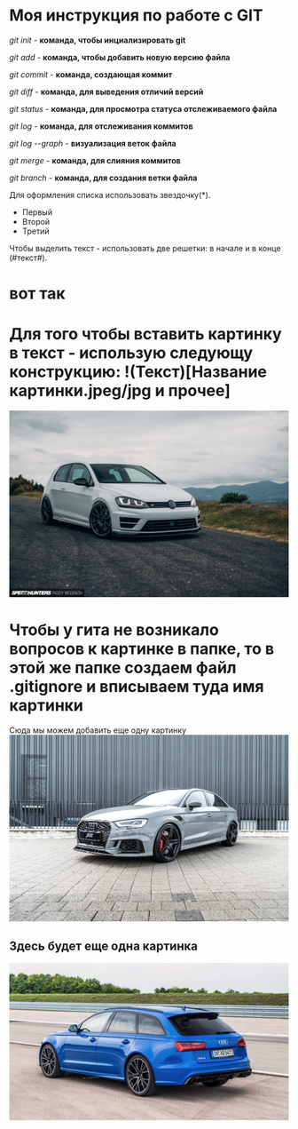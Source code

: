 # Моя инструкция по работе с GIT
*git init* - **команда, чтобы инциализировать git**

*git add* - **команда, чтобы добавить новую версию файла**

*git commit* - **команда, создающая коммит**

*git diff* - **команда, для выведения отличий версий**

*git status* - **команда, для просмотра статуса отслеживаемого файла**

*git log* - **команда, для отслеживания коммитов**

*git log --graph* - **визуализация веток файла**

*git merge* - **команда, для слияния коммитов**

*git branch* - **команда, для создания ветки файла**

Для оформления списка использовать звездочку(*).
* Первый
* Второй
* Третий

Чтобы выделить текст - использовать две решетки: в начале и в конце (#текст#).
# вот так #

# Для того чтобы вставить картинку в текст - использую следующу конструкцию: !(Текст)[Название картинки.jpeg/jpg и прочее] #

![Пушка гонка](golf.jpg)

# Чтобы у гита не возникало вопросов к картинке в папке, то в этой же папке создаем файл .gitignore и вписываем туда имя картинки #


Сюда мы можем добавить еще одну картинку
![Пушка гонка №2](audi.jpg)

## Здесь будет еще одна картинка



![Машинка](audi2.jpeg)